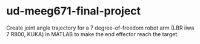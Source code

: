 # ud-meeg671-final-project
Create joint angle trajectory for a 7 degree-of-freedom robot arm (LBR iiwa 7 R800, KUKA) in MATLAB to make the end effector reach the target.
